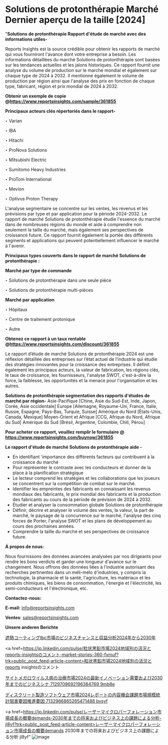 # Solutions de protonthérapie Marché Dernier aperçu de la taille [2024]

"<strong>Solutions de protonthérapie Rapport d'étude de marché avec des informations utiles-</strong>

Reports Insights est la source crédible pour obtenir les rapports de marché qui vous fourniront l'avance dont votre entreprise a besoin. Les informations détaillées du marché Solutions de protonthérapie sont basées sur les tendances actuelles et les jalons historiques. Ce rapport fournit une analyse du volume de production sur le marché mondial et également sur chaque type de 2024 à 2032. Il mentionne également le volume de production par région ainsi que l'analyse des prix en fonction de chaque type, fabricant, région et prix mondial de 2024 à 2032.

<strong><b>Obtenir un exemple de copie @</b></strong><a href=https://www.reportsinsights.com/sample/361855><strong><b>https://www.reportsinsights.com/sample/361855</b></strong></a>

<b>Principaux acteurs clés répertoriés dans le rapport-</b>

<b> </b>‣ Varian

‣ IBA

‣ Hitachi

‣ ProNova Solutions

‣ Mitsubishi Electric

‣ Sumitomo Heavy Industries

‣ ProTom International

‣ Mevion

‣ Optivus Proton Therapy

L'analyse segmentaire se concentre sur les ventes, les revenus et les prévisions par type et par application pour la période 2024-2032. Le rapport de marché Solutions de protonthérapie étudie l'essence du marché dans de nombreuses régions du monde et aide à comprendre non seulement la taille du marché, mais également ses perspectives de croissance future. Ce rapport fournit également la portée des différents segments et applications qui peuvent potentiellement influencer le marché à l'avenir.

<strong>Principaux types couverts dans le rapport de marché Solutions de protonthérapie :</strong>

<strong>Marché par type de commande</strong>

‣ Solutions de protonthérapie dans une seule pièce

‣ Solutions de protonthérapie multi-pièces

<strong>Marché par application</strong>

‣ Hôpitaux

‣ Centre de traitement protonique

‣ Autre

<strong><b>Obtenez ce rapport à un taux rentable @</b></strong><a href=https://www.reportsinsights.com/discount/361855><strong><b>https://www.reportsinsights.com/discount/361855</b></strong></a>

Le rapport d’étude de marché Solutions de protonthérapie 2024 est une réflexion détaillée des entreprises sur l’état actuel de l’industrie qui étudie des stratégies innovantes pour la croissance des entreprises. Il définit également les principaux acteurs, la valeur de fabrication, les régions clés, le taux de croissance, les fournisseurs, l'analyse SWOT, c'est-à-dire la force, la faiblesse, les opportunités et la menace pour l'organisation et les autres.

<strong>Solutions de protonthérapie segmentation des rapports d'études de marché par région-</strong>
Asie-Pacifique [Chine, Asie du Sud-Est, Inde, Japon, Corée, Asie occidentale]
Europe [Allemagne, Royaume-Uni, France, Italie, Russie, Espagne, Pays-Bas, Turquie, Suisse]
Amérique du Nord [États-Unis, Canada, Mexique]
Moyen-Orient et Afrique [CCG, Afrique du Nord, Afrique du Sud]
Amérique du Sud [Brésil, Argentine, Colombie, Chili, Pérou]

<strong>Pour acheter ce rapport, veuillez remplir le formulaire @   <a href=https://www.reportsinsights.com/buynow/361855>https://www.reportsinsights.com/buynow/361855</a></strong>

<strong>Le rapport d'étude de marché Solutions de protonthérapie aide -</strong>
<ul>
  <li>En identifiant 'importance des différents facteurs qui contribuent à la croissance du marché</li>
  <li>Pour représenter le contraste avec les conducteurs et donner de la place à la planification stratégique</li>
  <li>Le lecteur comprend les stratégies et les collaborations que les joueurs se concentrent sur la compétition de combat sur le marché.</li>
  <li>Identifier les empreintes des fabricants en connaissant les revenus mondiaux des fabricants, le prix mondial des fabricants et la production des fabricants au cours de la période de prévision de 2024 à 2032.</li>
  <li>Étudier et analyser la consommation globale Solutions de protonthérapie</li>
  <li>Définir, décrire et analyser le volume des ventes, la valeur, la part de marché, le paysage de la concurrence sur le marché, l'analyse des cinq forces de Porter, l'analyse SWOT et les plans de développement au cours des prochaines années.</li>
  <li>Comprendre la taille du marché et ses perspectives de croissance future.</li>
</ul>
<strong>À propos de nous:</strong>

Nous fournissons des données avancées analysées par nos dirigeants pour rendre les bons verdicts et garder une longueur d'avance sur le changement. Nous offrons des données liées à l'industrie autorisant des recherches pertinentes dans un méli-mélo d'industries, y compris la technologie, la pharmacie et la santé, l'agriculture, les matériaux et les produits chimiques, les biens de consommation, l'énergie et l'électricité, les semi-conducteurs et l'électronique, etc.

<strong>Contactez-nous:</strong>

<strong>E-mail:</strong> <a href=mailto:info@reportsinsights.com>info@reportsinsights.com</a>

<strong>Ventes</strong>: <a href=mailto:sales@reportsinsights.com>sales@reportsinsights.com</a>

<strong>Unsere anderen Berichte</strong>

<a href=https://www.linkedin.com/pulse/遮熱コーティングtbc市場のビジネスチャンスと収益分析2024年から2030年-healthscope-news-245-01dwf/>遮熱コーティングtbc市場のビジネスチャンスと収益分析2024年から2030年</a>

<a href=https://jp.linkedin.com/pulse/粒状黒鉛市場2024地域別の活況とreports-insightsのコメント-market-stories-360-fxmuf?trk=public_post_feed-article-content>粒状黒鉛市場2024地域別の活況とreports insightsのコメント</a>

<a href=https://www.linkedin.com/pulse/サイトメガロウイルス病の治療市場2024の最新イノベーション需要および2030年までのビジネスシナ-7129709692196384769-9mb8e/>サイトメガロウイルス病の治療市場2024の最新イノベーション需要および2030年までのビジネスシナ 7129709692196384769 9mb8e</a>

<a href=https://www.linkedin.com/pulse/ディスクリート製造ソフトウェア市場2024レポートの内容機会課題市場規模統計阻害要因推進要因-7132966865265471488-bvsyf/>ディスクリート製造ソフトウェア市場2024レポートの内容機会課題市場規模統計阻害要因推進要因 7132966865265471488 bvsyf</a>

<a href=https://jp.linkedin.com/pulse/レーザーマイクロパーフォレーション市場成長の概要demands-2030年までの将来およびビジネス上の課題による分析-jl8yf?trk=public_post_feed-article-content>レーザーマイクロパーフォレーション市場成長の概要demands 2030年までの将来およびビジネス上の課題による分析 jl8yf</a>"
![image](https://github.com/daminid12/RIreport/assets/158430485/ebb8aa12-d022-4cb0-987c-bb60477bb25b)
